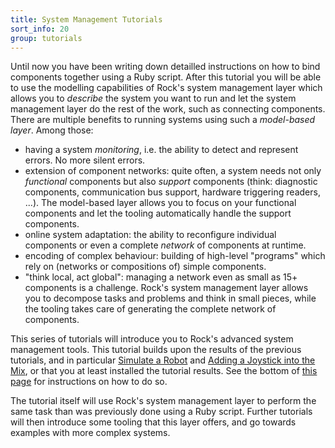 ```yaml
---
title: System Management Tutorials
sort_info: 20
group: tutorials
---
```

Until now you have been writing down detailled instructions on how to bind 
components together using a Ruby script. 
After this tutorial you will be able to use the modelling capabilities of Rock's system management layer
which allows you to _describe_ the system you want to run and let the system management layer do the rest of the work,
such as connecting components.
There are multiple benefits to running systems using such a _model-based layer_. Among those:

 * having a system _monitoring_, i.e. the ability to detect and represent
   errors. No more silent errors.
 * extension of component networks: quite often, a system needs not only _functional_
   components but also _support_ components (think: diagnostic components,
   communication bus support, hardware triggering readers, ...). The model-based
   layer allows you to focus on your functional components and let the tooling automatically
   handle the support components.
 * online system adaptation: the ability to reconfigure individual components or even
   a complete _network_ of components at runtime.
 * encoding of complex behaviour: building of high-level "programs" which rely on (networks or compositions of)
   simple components.
 * "think local, act global": managing a network even as small as 15+ components
   is a challenge. Rock's system management layer allows you to decompose tasks and problems and
   think in small pieces, while the tooling takes care of generating the complete network of components.

This series of tutorials will introduce you to Rock's advanced system management
tools. This tutorial builds upon the results of the previous tutorials, and in
particular [Simulate a Robot](../tutorials/500_simulate_a_robot.html) and
[Adding a Joystick into the Mix](../tutorials/510_joystick.html), or that you at least installed
the tutorial results. See the bottom of [this page](../tutorials/index.html) for
instructions on how to do so.

The tutorial itself will use Rock's system management layer to perform the
same task than was previously done using a Ruby script. Further tutorials will
then introduce some tooling that this layer offers, and go towards examples with more
complex systems.

